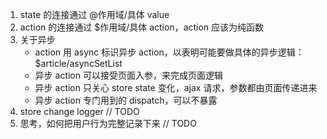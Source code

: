 1. state 的连接通过 @作用域/具体 value
2. action 的连接通过 $作用域/具体 action，action 应该为纯函数
3. 关于异步
    - action 用 async 标识异步 action，以表明可能要做具体的异步逻辑：$article/asyncSetList
    - 异步 action 可以接受页面入参，来完成页面逻辑
    - 异步 action 只关心 store state 变化，ajax 请求，参数都由页面传递进来
    - 异步 action 专门用到的 dispatch，可以不暴露
4. store change logger // TODO
5. 思考，如何把用户行为完整记录下来 // TODO
